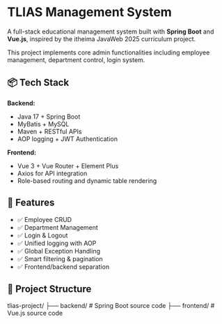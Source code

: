 # TLIAS Management System

A full-stack educational management system built with **Spring Boot** and **Vue.js**, inspired by the itheima JavaWeb 2025 curriculum project.

This project implements core admin functionalities including employee management, department control, login system.

## 📦 Tech Stack

**Backend:**
- Java 17 + Spring Boot
- MyBatis + MySQL
- Maven + RESTful APIs
- AOP logging + JWT Authentication

**Frontend:**
- Vue 3 + Vue Router + Element Plus
- Axios for API integration
- Role-based routing and dynamic table rendering

## 🚀 Features

- ✅ Employee CRUD
- ✅ Department Management
- ✅ Login & Logout
- ✅ Unified logging with AOP
- ✅ Global Exception Handling
- ✅ Smart filtering & pagination
- ✅ Frontend/backend separation

## 📁 Project Structure

tlias-project/
├── backend/ # Spring Boot source code
├── frontend/ # Vue.js source code

